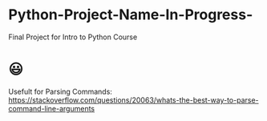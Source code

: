 # Python-Project-Name-In-Progress-
Final Project for Intro to Python Course

# :smiley:


Usefult for Parsing Commands: https://stackoverflow.com/questions/20063/whats-the-best-way-to-parse-command-line-arguments

